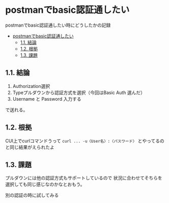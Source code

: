 # postmanでbasic認証通したい

postmanでbasic認証通したい時にどうしたかの記録

- [postmanでbasic認証通したい](#postmanでbasic認証通したい)
  - [1.1. 結論](#11-結論)
  - [1.2. 根拠](#12-根拠)
  - [1.3. 課題](#13-課題)

## 1.1. 結論

1. Authorization選択
2. Typeプルダウンから認証方式を選択（今回はBasic Auth 選んだ）
3. Username と Password 入力する

で送れる。

## 1.2. 根拠

 CUI上でcurlコマンドうって
 `curl ... -u〈User名〉:〈パスワード〉`
とやってるのと同じ結果がえられたよ

## 1.3. 課題

プルダウンには他の認証方式もサポートしているので
状況に合わせてそちらを選択しても同じ感じなのかなとおもう。

別の認証の時に試してみる

